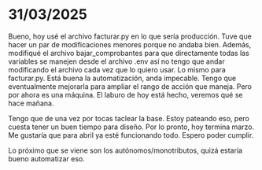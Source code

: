 # 31/03/2025

Bueno, hoy usé el archivo facturar.py en lo que sería producción. Tuve que hacer un par de modificaciones menores porque no andaba bien. Además, modifiqué el archivo bajar_comprobantes para que directamente todas las variables se manejen desde el archivo .env así no tengo que andar modificando el archivo cada vez que lo quiero usar. Lo mismo para facturar.py. Está buena la automatización, anda impecable. Tengo que eventualmente mejorarla para ampliar el rango de acción que maneja. Pero por ahora es una máquina. El laburo de hoy está hecho, veremos qué se hace mañana.

Tengo que de una vez por tocas taclear la base. Estoy pateando eso, pero cuesta tener un buen tiempo para diseño.
Por lo pronto, hoy termina marzo. Me gustaría que para abril ya esté funcionando todo. Espero poder cumplir.

Lo próximo que se viene son los autónomos/monotributos, quizá estaría bueno automatizar eso.
